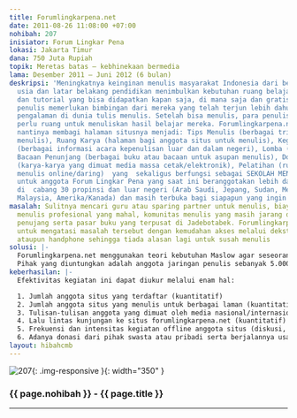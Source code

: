 ```yaml
---
title: Forumlingkarpena.net
date: 2011-08-26 11:08:00 +07:00
nohibah: 207
inisiator: Forum Lingkar Pena
lokasi: Jakarta Timur
dana: 750 Juta Rupiah
topik: Meretas batas – kebhinekaan bermedia
lama: Desember 2011 – Juni 2012 (6 bulan)
deskripsi: 'Meningkatnya keinginan menulis masyarakat Indonesia dari berbagai rentang
  usia dan latar belakang pendidikan menimbulkan kebutuhan ruang belajar, informasi
  dan tutorial yang bisa didapatkan kapan saja, di mana saja dan gratis! Para calon
  penulis memerlukan bimbingan dari mereka yang telah terjun lebih dahulu atau punya
  pengalaman di dunia tulis menulis. Setelah bisa menulis, para penulis baru itu juga
  perlu ruang untuk menuliskan hasil belajar mereka. Forumlingkarpena.net dalam perkembangan
  nantinya membagi halaman situsnya menjadi: Tips Menulis (berbagai trik dan tips
  menulis), Ruang Karya (halaman bagi anggota situs untuk menulis), Kegiatan Menulis
  (berbagai informasi acara kepenulisan luar dan dalam negeri), Lomba (Kompetisi Menulis),
  Bacaan Penunjang (berbagai buku atau bacaan untuk asupan menulis), Dokumentasi Media
  (karya-karya yang dimuat media massa cetak/elektronik), Pelatihan (ruang untuk belajar
  menulis online/daring)  yang  sekaligus berfungsi sebagai SEKOLAH MENULIS ONLINE
  untuk anggota Forum Lingkar Pena yang saat ini beranggotakan lebih dari 5000 orang
  di  cabang 30 propinsi dan luar negeri (Arab Saudi, Jepang, Sudan, Mesir, Hongkong,
  Malaysia, Amerika/Kanada) dan masih terbuka bagi siapapun yang ingin menjadi anggota.'
masalah: Sulitnya mencari guru atau sparing partner untuk menulis, biaya pelatihan
  menulis profesional yang mahal, komunitas menulis yang masih jarang di daerah, bacaan
  penujang serta pasar buku yang terpusat di Jadebotabek. Forumlingkarpena.net berusaha
  untuk mengatasi masalah tersebut dengan kemudahan akses melalui dekstop, pc tablet
  ataupun handphone sehingga tiada alasan lagi untuk susah menulis
solusi: |-
  Forumlingkarpena.net menggunakan teori kebutuhan Maslow agar seseorang menjadi penulis. Setiap tulisan yang dimuat atau disukai akan mendapat poin yang diakumulasikan guna mendapatkan buku atau bauh tangan tertentu. Forumlingkarpena.net menyediakan teman berbagi, komunitas dan pada akhirnya mengajak seseorang menulis guna mencerahkan orang lain. Teori Maslow dari tingkat yang paling bawah (kebutuhan biologis) sampai puncak teratas (eksistensi diri) dipakai. Seluruh lapisan masyarakat dari seluruh belahan dunia bisa mengakses berbagai isi forumlingkarpena.net tanpa harus membayar mahal. Cukup menjadi anggota dan membayar akses data sesuai tarif internet yang digunakan. Pada akhirnya anggota situs akan digerakkan untuk membuat perubahan yang berarti bagi Indonesia dan dunia melalui tulisannya.
  Pihak yang diuntungkan adalah anggota jaringan penulis sebanyak 5.000 orang. Juga para akademisi dan peneliti sastra/kepenulisan yang ingin menalaah/mengkaji karya-karya anggota FLP
keberhasilan: |-
  Efektivitas kegiatan ini dapat diukur melalui enam hal:

  1. Jumlah anggota situs yang terdaftar (kuantitatif)
  2. Jumlah anggota situs yang menulis untuk berbagai laman (kuantitatif)
  3. Tulisan-tulisan anggota yang dimuat oleh media nasional/internasional (kualitatif)
  4. Lalu lintas kunjungan ke situs forumlingkarpena.net (kuantitatif)
  5. Frekuensi dan intensitas kegiatan offline anggota situs (diskusi, ceramah, seminar dll) (kuantitatif dan kualitatif)
  6. Adanya donasi dari pihak swasta atau pribadi serta berjalannya usaha-usaha mandiri untuk menunjang keberlangsungan situs di kemudian hari (kuantitatif dan kualitatif)
layout: hibahcmb
---
```


![207](/static/img/hibahcmb/207.png){: .img-responsive }{: width="350" }

### {{ page.nohibah }} - {{ page.title }}

---
